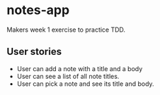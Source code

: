 # notes-app
Makers week 1 exercise to practice TDD.

## User stories

- User can add a note with a title and a body
- User can see a list of all note titles.
- User can pick a note and see its title and body.
